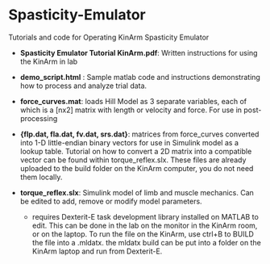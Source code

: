 # Spasticity-Emulator
Tutorials and code for Operating KinArm Spasticity Emulator

- **Spasticity Emulator Tutorial KinArm.pdf**: Written instructions for using the KinArm in lab
-  **demo_script.html** : Sample matlab code and instructions demonstrating how to process and analyze trial data. 

- **force_curves.mat**: loads Hill Model as 3 separate variables, each of which is a [nx2] matrix with length or velocity and force. For use in post-processing

- **{flp.dat, fla.dat, fv.dat, srs.dat}**: matrices from force_curves converted into 1-D little-endian binary vectors for use in Simulink model as a lookup table. Tutorial on how to convert a 2D matrix into a compatible vector can be found within torque_reflex.slx. These files are already uploaded to the build folder on the KinArm computer, you do not need them locally. 

- **torque_reflex.slx**: Simulink model of limb and muscle mechanics. Can be edited to add, remove or modify model parameters. 
	- requires Dexterit-E task development library installed on MATLAB to edit. This can be done in the lab on the monitor in the KinArm room, or on the laptop. To run the file on the KinArm, use ctrl+B to BUILD the file into a .mldatx. the mldatx build can be put into a folder on the KinArm laptop and run from Dexterit-E.



